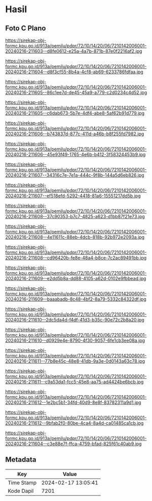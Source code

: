 # Hasil

## Foto C Plano

https://sirekap-obj-formc.kpu.go.id/913a/pemilu/pdpr/72/10/14/20/06/7210142006001-20240216-211603--d8fe0612-e25a-4a7b-871b-87e0f2216af2.jpg

https://sirekap-obj-formc.kpu.go.id/913a/pemilu/pdpr/72/10/14/20/06/7210142006001-20240216-211604--d8f3cf55-8b4a-4cf8-ab69-6233786fdfaa.jpg

https://sirekap-obj-formc.kpu.go.id/913a/pemilu/pdpr/72/10/14/20/06/7210142006001-20240216-211605--86c1ee7d-de45-45a9-a779-c2d0234c4d52.jpg

https://sirekap-obj-formc.kpu.go.id/913a/pemilu/pdpr/72/10/14/20/06/7210142006001-20240216-211605--c6dab673-5b7e-4df4-abe8-5af62b91d779.jpg

https://sirekap-obj-formc.kpu.go.id/913a/pemilu/pdpr/72/10/14/20/06/7210142006001-20240216-211606--b743837d-877c-411d-a46b-b8f255fd7982.jpg

https://sirekap-obj-formc.kpu.go.id/913a/pemilu/pdpr/72/10/14/20/06/7210142006001-20240216-211606--45e93f49-1765-4e6b-b412-3f58324453b9.jpg

https://sirekap-obj-formc.kpu.go.id/913a/pemilu/pdpr/72/10/14/20/06/7210142006001-20240216-211607--34316c7e-7e1a-444c-9f8b-144a5d6eb826.jpg

https://sirekap-obj-formc.kpu.go.id/913a/pemilu/pdpr/72/10/14/20/06/7210142006001-20240216-211607--ef518efd-5292-4418-81a6-15551217dd5b.jpg

https://sirekap-obj-formc.kpu.go.id/913a/pemilu/pdpr/72/10/14/20/06/7210142006001-20240216-211608--37c90353-b7c7-4825-a623-d1bb87f21e73.jpg

https://sirekap-obj-formc.kpu.go.id/913a/pemilu/pdpr/72/10/14/20/06/7210142006001-20240216-211608--4e11611c-88eb-4dcb-818b-92b972e2093a.jpg

https://sirekap-obj-formc.kpu.go.id/913a/pemilu/pdpr/72/10/14/20/06/7210142006001-20240216-211608--cd96420b-fe8e-48a4-b8ce-7c2ac89491bb.jpg

https://sirekap-obj-formc.kpu.go.id/913a/pemilu/pdpr/72/10/14/20/06/7210142006001-20240216-211609--e2dd5b8a-dd88-4105-a62d-0102e9fbbead.jpg

https://sirekap-obj-formc.kpu.go.id/913a/pemilu/pdpr/72/10/14/20/06/7210142006001-20240216-211609--baaabadb-8c48-4bf2-8a79-5332c84322df.jpg

https://sirekap-obj-formc.kpu.go.id/913a/pemilu/pdpr/72/10/14/20/06/7210142006001-20240216-211610--2dc5da4d-f4df-41d3-b35c-90e72c2b8a20.jpg

https://sirekap-obj-formc.kpu.go.id/913a/pemilu/pdpr/72/10/14/20/06/7210142006001-20240216-211610--d0929e4e-8790-4f30-9057-6fe1cb3ee08a.jpg

https://sirekap-obj-formc.kpu.go.id/913a/pemilu/pdpr/72/10/14/20/06/7210142006001-20240216-211611--77b8e45c-48e8-41db-9a3e-0d0143a63c78.jpg

https://sirekap-obj-formc.kpu.go.id/913a/pemilu/pdpr/72/10/14/20/06/7210142006001-20240216-211611--c9a53da1-fcc5-45e8-aa75-ad4424be6bcb.jpg

https://sirekap-obj-formc.kpu.go.id/913a/pemilu/pdpr/72/10/14/20/06/7210142006001-20240216-211612--1e2bc5b1-34fd-40d9-8e8f-83782311a9d1.jpg

https://sirekap-obj-formc.kpu.go.id/913a/pemilu/pdpr/72/10/14/20/06/7210142006001-20240216-211612--9bfab2f0-80be-4ca4-8a4d-ca01485ca1cb.jpg

https://sirekap-obj-formc.kpu.go.id/913a/pemilu/pdpr/72/10/14/20/06/7210142006001-20240216-211604--c3e88e7f-ffca-4759-bfad-825f61c40ab9.jpg


## Metadata

| Key        | Value               |
| ---------- | ------------------- |
| Time Stamp | 2024-02-17 13:05:41 |
| Kode Dapil | 7201                |



